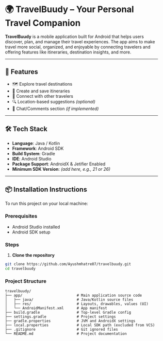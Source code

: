 # 🌍 TravelBuudy – Your Personal Travel Companion

**TravelBuudy** is a mobile application built for Android that helps users discover, plan, and manage their travel experiences. The app aims to make travel more social, organized, and enjoyable by connecting travelers and offering features like itineraries, destination insights, and more.

---

## 🚀 Features

- 🗺️ Explore travel destinations
- 📝 Create and save itineraries
- 👥 Connect with other travelers
- 🔍 Location-based suggestions *(optional)*
- 💬 Chat/Comments section *(if implemented)*

---

## 🛠️ Tech Stack

- **Language**: Java / Kotlin  
- **Framework**: Android SDK  
- **Build System**: Gradle  
- **IDE**: Android Studio  
- **Package Support**: AndroidX & Jetifier Enabled  
- **Minimum SDK Version**: *(add here, e.g., 21 or 26)*

---

## 📦 Installation Instructions

To run this project on your local machine:

### Prerequisites

- Android Studio installed
- Android SDK setup

### Steps

1. **Clone the repository**

```bash
git clone https://github.com/Ayushmhatre07/travelbuudy.git
cd travelbuudy
```
### Project Structure
```
travelbuudy/
├── app/                         # Main application source code
│   ├── java/                    # Java/Kotlin source files
│   ├── res/                     # Layouts, drawables, values (UI)
│   └── AndroidManifest.xml      # App manifest
├── build.gradle                 # Top-level Gradle config
├── settings.gradle              # Project settings
├── gradle.properties            # JVM and AndroidX settings
├── local.properties             # Local SDK path (excluded from VCS)
├── .gitignore                   # Git ignored files
└── README.md                    # Project documentation

